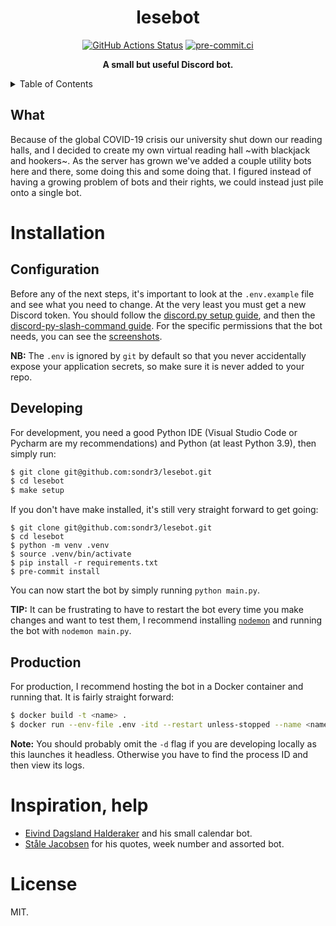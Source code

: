 <h1 align="center">lesebot</h1>

<p align="center">
   <a href="https://github.com/sondr3/lesebot/actions"><img alt="GitHub Actions Status" src="https://github.com/sondr3/lesebot/workflows/pipeline/badge.svg" /></a>
   <a href="https://results.pre-commit.ci/latest/github/lesesalen/lesebot/master"><img alt="pre-commit.ci" src="https://results.pre-commit.ci/badge/github/lesesalen/lesebot/master.svg" /></a>
   <br />
</p>

<p align="center">
   <strong>A small but useful Discord bot.</strong>
</p>

<details>
<summary>Table of Contents</summary>
<br />

**Table of Contents**

- [Installation](#installation)
  - [Configuration](#configuration)
  - [Developing](#developing)
  - [Production](#production)
- [Inspiration, help](#inspiration-help)
- [License](#license)

</details>

## What

Because of the global COVID-19 crisis our university shut down our reading halls,
and I decided to create my own virtual reading hall ~with blackjack and
hookers~. As the server has grown we've added a couple utility bots here and
there, some doing this and some doing that. I figured instead of having a
growing problem of bots and their rights, we could instead just pile onto a
single bot.

# Installation

## Configuration

Before any of the next steps, it's important to look at the `.env.example` file
and see what you need to change. At the very least you must get a new Discord
token. You should follow the [discord.py setup guide][discpy-setup], and then
the [discord-py-slash-command guide][discslash-setup]. For the specific permissions
that the bot needs, you can see the [screenshots][perms].

**NB:** The `.env` is ignored by `git` by default so that you never accidentally
expose your application secrets, so make sure it is never added to your repo.

## Developing

For development, you need a good Python IDE (Visual Studio Code or Pycharm
are my recommendations) and Python (at least Python 3.9), then simply run:

```sh
$ git clone git@github.com:sondr3/lesebot.git
$ cd lesebot
$ make setup
```

If you don't have make installed, it's still very straight forward to get going:

```shell
$ git clone git@github.com:sondr3/lesebot.git
$ cd lesebot
$ python -m venv .venv
$ source .venv/bin/activate
$ pip install -r requirements.txt
$ pre-commit install
```

You can now start the bot by simply running `python main.py`.

**TIP:** It can be frustrating to have to restart the bot every time you make changes
and want to test them, I recommend installing [`nodemon`](https://github.com/remy/nodemon)
and running the bot with `nodemon main.py`.

## Production

For production, I recommend hosting the bot in a Docker container and running
that. It is fairly straight forward:

```sh
$ docker build -t <name> .
$ docker run --env-file .env -itd --restart unless-stopped --name <name> <name>
```

**Note:** You should probably omit the `-d` flag if you are developing locally
as this launches it headless. Otherwise you have to find the process ID and then
view its logs.

# Inspiration, help

- [Eivind Dagsland Halderaker](https://github.com/Eivinddh/Discord-bots) and his
  small calendar bot.
- [Ståle Jacobsen](https://github.com/StaleJ) for his quotes, week
  number and assorted bot.

# License

MIT.

[discpy-setup]: https://discordpy.readthedocs.io/en/latest/discord.html
[discslash-setup]: https://discord-py-slash-command.readthedocs.io/en/latest/quickstart.html
[perms]: https://github.com/lesesalen/lesebot/blob/python/assets/images
